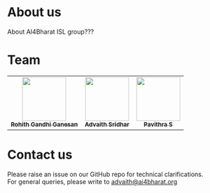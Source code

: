 # About us

About AI4Bharat ISL group???

# Team

<table>
  <tr>
    <td align="center"><a href="http://github.com/gRohith327"><img src="https://avatars0.githubusercontent.com/u/36641932?v=4" width="100px;" alt=""/><br /><sub><b>Rohith Gandhi Ganesan</b></sub></a></td>
    <td align="center"><a href="https://github.com/ads28"><img src="https://avatars0.githubusercontent.com/u/36174577?v=4" width="100px;" alt=""/><br /><sub><b>Advaith Sridhar</b></sub></a></td>
    <td align="center"><a href="https://github.com/Pavi114"><img src="https://avatars.githubusercontent.com/u/44777563?s=400&v=4" width="100px;" alt=""/><br /><sub><b>Pavithra S</b></sub></a></td>
  </tr>
</table>

# Contact us

Please raise an issue on our GitHub repo for technical clarifications.  
For general queries, please write to advaith@ai4bharat.org
